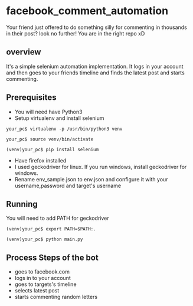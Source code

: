 # facebook_comment_automation
Your friend just offered to do something silly for commenting in thousands in their post? look no further! You are in the right repo xD 

## overview
It's a simple selenium automation implementation. It logs in your account and then goes to your friends timeline and finds the latest post and starts commenting.

## Prerequisites
- You will need have Python3
- Setup virtualenv and install selenium
```console
your_pc$ virtualenv -p /usr/bin/python3 venv
```
```console
your_pc$ source venv/bin/activate
```
```console
(venv)your_pc$ pip install selenium
```
- Have firefox installed
- I used geckodriver for linux. If you run windows, install geckodriver for windows.
- Rename env_sample.json to env.json and configure it with your username,password and target's username

## Running
You will need to add PATH for geckodriver
```console
(venv)your_pc$ export PATH=$PATH:.
```
```console
(venv)your_pc$ python main.py
```

## Process Steps of the bot
- goes to facebook.com
- logs in to your account
- goes to targets's timeline
- selects latest post
- starts commenting random letters
